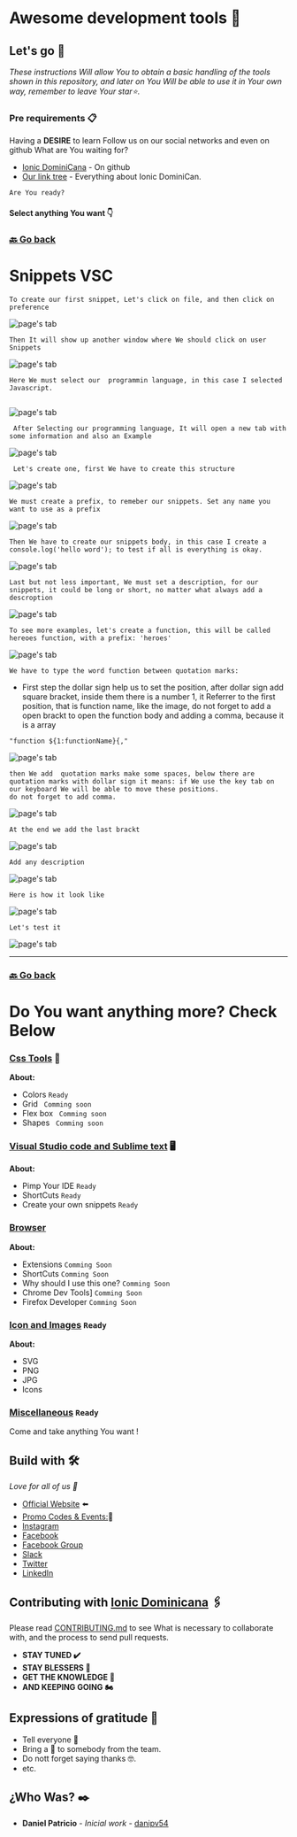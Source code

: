# Awesome development tools  📌


## Let's go 🚀

_These instructions Will allow You to obtain a basic handling of the tools shown in this repository, and later on You Will be able to use it in Your own way, remember to leave Your star⭐._




### Pre requirements 📋



  Having a **DESIRE** to learn 
  Follow us on our social networks and even on github What are You waiting for?

* [Ionic DominiCana](https://github.com/ionicdominiCana) - On github
* [Our link tree](https://www.sublimetext.com/3) - Everything about Ionic DominiCan.

```
Are You ready?
```

 #### Select  anything You want 👇 
 ### [🔙 Go back](https://github.com/ionicdominicana/Awesome-development-tools/edit/main/ides-tools/ides.md)

#   Snippets VSC

````
To create our first snippet, Let's click on file, and then click on preference
````

![page's tab](https://github.com/ionicdominicana/Awesome-development-tools/blob/main/ides-tools/vsc-Snippet/img/1.PNG)
````
Then It will show up another window where We should click on user Snippets 
````


![page's tab](https://github.com/ionicdominicana/Awesome-development-tools/blob/main/ides-tools/vsc-Snippet/img/2.PNG)

````
Here We must select our  programmin language, in this case I selected Javascript.
 
 ````
![page's tab](https://github.com/ionicdominicana/Awesome-development-tools/blob/main/ides-tools/vsc-Snippet/img/3.PNG)


````  After Selecting our programming language, It will open a new tab with some information and also an Example  ```` 


![page's tab](https://github.com/ionicdominicana/Awesome-development-tools/blob/main/ides-tools/vsc-Snippet/img/4.PNG)

```
 Let's create one, first We have to create this structure
```
![page's tab](https://github.com/ionicdominicana/Awesome-development-tools/blob/main/ides-tools/vsc-Snippet/img/5.PNG)

```` 
We must create a prefix, to remeber our snippets. Set any name you want to use as a prefix
````
![page's tab](https://github.com/ionicdominicana/Awesome-development-tools/blob/main/ides-tools/vsc-Snippet/img/15.PNG)

````
Then We have to create our snippets body, in this case I create a console.log('hello word'); to test if all is everything is okay. 
````
![page's tab](https://github.com/ionicdominicana/Awesome-development-tools/blob/main/ides-tools/vsc-Snippet/img/6.PNG)

````
Last but not less important, We must set a description, for our snippets, it could be long or short, no matter what always add a descroption
````
![page's tab](https://github.com/ionicdominicana/Awesome-development-tools/blob/main/ides-tools/vsc-Snippet/img/7.PNG)

````
To see more examples, let's create a function, this will be called hereoes function, with a prefix: 'heroes'
````
![page's tab](https://github.com/ionicdominicana/Awesome-development-tools/blob/main/ides-tools/vsc-Snippet/img/8.PNG)

```` 
We have to type the word function between quotation marks:
````
* First step
the dollar sign help us to set the position, after dollar sign add square bracket, inside them there is a number 1, it Referrer to the first position, that is function name, like the image, do not forget to add a open brackt to open the function body and adding a comma, because it is a array
```
"function ${1:functionName}{," 
``` 
![page's tab](https://github.com/ionicdominicana/Awesome-development-tools/blob/main/ides-tools/vsc-Snippet/img/9.PNG)

```` 
then We add  quotation marks make some spaces, below there are quotation marks with dollar sign it means: if We use the key tab on our keyboard We will be able to move these positions. 
do not forget to add comma.
````
![page's tab](https://github.com/ionicdominicana/Awesome-development-tools/blob/main/ides-tools/vsc-Snippet/img/10.PNG)

````
At the end we add the last brackt
````
![page's tab](https://github.com/ionicdominicana/Awesome-development-tools/blob/main/ides-tools/vsc-Snippet/img/11.PNG)

```` 
Add any description 
````
![page's tab](https://github.com/ionicdominicana/Awesome-development-tools/blob/main/ides-tools/vsc-Snippet/img/13.PNG)

```` 
Here is how it look like
````
![page's tab](https://github.com/ionicdominicana/Awesome-development-tools/blob/main/ides-tools/vsc-Snippet/img/14.PNG)


```` 
Let's test it
````
![page's tab](https://github.com/ionicdominicana/Awesome-development-tools/blob/main/ides-tools/vsc-Snippet/img/15.gif)




*******************************************
 ### [🔙 Go back](https://github.com/ionicdominicana/Awesome-development-tools/edit/main/ides-tools/ides.md)


# Do You want anything more? Check Below 


### [Css Tools](https://github.com/ionicdominicana/Awesome-development-tools/blob/main/css-Tools/CssTools.md) 🎨 

**About:**
 
* Colors ``Ready``
* Grid `` Comming soon``
* Flex box `` Comming soon``
* Shapes `` Comming soon``

### [Visual Studio code and Sublime text](https://github.com/ionicdominicana/Awesome-development-tools/blob/main/ides-tools/ides.md) 🖥️

**About:** 
          
* Pimp Your IDE ``Ready``
* ShortCuts   ``Ready``
* Create your own snippets   ``Ready``




### [Browser](https://github.com/ionicdominicana/Awesome-development-tools/blob/main/Browsers/browsers.md) 

**About:**
* Extensions  ``Comming Soon``
* ShortCuts  ``Comming Soon``
* Why should I use this one?  ``Comming Soon``
* Chrome Dev Tools] ``Comming Soon``
* Firefox Developer ``Comming Soon``


### [Icon and Images](https://github.com/ionicdominicana/Awesome-development-tools/blob/main/css-Tools/CssTools.md) ``Ready``

**About:**
* SVG  
* PNG
* JPG 
* Icons  

### [Miscellaneous](https://github.com/ionicdominicana/Awesome-development-tools/blob/main/miscellaneous/miscellaneous.md)  ````Ready ````
Come and take anything You want !

## Build with  🛠️

_Love for all of us 🥰_



* [Official Website](https://ionicdominicana.com) ⬅️
* [Promo Codes & Events:](https://ionicdominicana.com)🎁
* [Instagram](https://www.instagram.com/ionicdominicana/)   
* [Facebook](https://www.facebook.com/IonicDominican/) 
* [Facebook Group](https://www.facebook.com/groups/ionicdominican) 
* [Slack](https://bit.ly/3nLfesW) 
* [Twitter](https://twitter.com/ionicdominican) 
* [LinkedIn](https://www.linkedin.com/groups/8873923/) 


## Contributing with [Ionic Dominicana](https://github.com/ionicdominicana)  🖇️

Please read [CONTRIBUTING.md](https://github.com/ionicdominicana/Dev-sTools//master/CONTRIBUTING.md) to see What is necessary to collaborate with, and the process to send pull requests.

 * **STAY TUNED ✔️**
 * **STAY BLESSERS 👏**
 * **GET  THE KNOWLEDGE 🧠**
 * **AND KEEPING GOING 🏍️**





## Expressions of gratitude 🎁

* Tell everyone 📢
* Bring a 🍺 to somebody from the team. 
* Do nott forget saying thanks 🤓.
* etc.


## ¿Who Was? ✒️



* **Daniel Patricio** - *Inicial work* - [danipv54](https://github.com/danipv54) 
